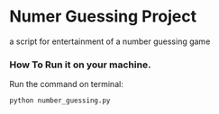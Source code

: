 # Numer Guessing Project

a script for entertainment of a number guessing game

### How To Run it on your machine.

Run the command on terminal:

`python number_guessing.py`
